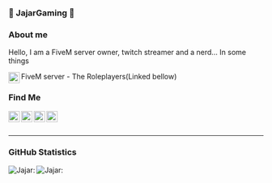 ### 📠 JajarGaming 📠

### About me

Hello, I am a FiveM server owner, twitch streamer and a nerd... In some things

FiveM server - The Roleplayers(Linked bellow)
[<img align="left" style="fill: #7289DA; color: #7289DA;" alt="FiveM server" width="22px" src="https://cdn.jsdelivr.net/npm/simple-icons@v3/icons/discord.svg" />][5mdiscord]

### Find Me

[<img align="left" style="fill: #7289DA; color: #7289DA;" alt="Jajar's - Discord" width="22px" src="https://cdn.jsdelivr.net/npm/simple-icons@v3/icons/discord.svg" />][discord]
[<img align="left" style="fill: red; color: red;" alt="Jajar's - YouTube" width="22px" src="https://cdn.jsdelivr.net/npm/simple-icons@v3/icons/youtube.svg" />][youtube]
[<img align="left" style="fill: #1DA1F2; color: #1DA1F2;" alt="Jajar's - Twitter" width="22px" src="https://cdn.jsdelivr.net/npm/simple-icons@v3/icons/twitter.svg" />][twitter]
[<img align="left" style="fill: #6441A4; color: #6441A4;" alt="Jajar's - Twitch" width="22px" src="https://cdn.jsdelivr.net/npm/simple-icons@v3/icons/twitch.svg" />][twitch]

<br />
<br />

----

### GitHub Statistics

<img align="left" alt="Jajar:" src="https://github-readme-stats.vercel.app/api?username=JajarGaming&show_icons=true&hide_border=true&count_private=true" />
<img align="left" alt="Jajar:" src="https://github-readme-stats.vercel.app/api/top-langs/?username=JajarGaming" />


[twitter]: https://twitter.com/JajarGaming
[twitch]: https://twitch.tv/jajargaming
[youtube]: https://www.youtube.com/channel/UCzA5rjqdlBDMKKsI9rWF-4g
[discord]: https://discord.gg/H8Puv4h4
[5mdiscord]: https://discord.gg/HXFxst3FKE

